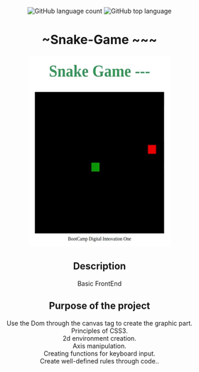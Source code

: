 <div align="center"> 
 
![GitHub language count](https://img.shields.io/github/languages/count/Ruan-codeVi/Clone-Netflix?color=green&style=for-the-badge) ![GitHub top language](https://img.shields.io/github/languages/top/Ruan-codeVi/Clone-Netflix?color=green&style=for-the-badge)


# ~Snake-Game ~~~
![Screen](/assets/snakeGame.gif)
 
 
##  Description

Basic FrontEnd

##  Purpose of the project
 Use the Dom through the canvas tag to create the graphic part. </br> 
 Principles of CSS3. </br> 
 2d environment creation. </br> 
 Axis manipulation. </br> 
 Creating functions for keyboard input. </br> 
 Create well-defined rules through code.. </br> 

</div> </br> 
